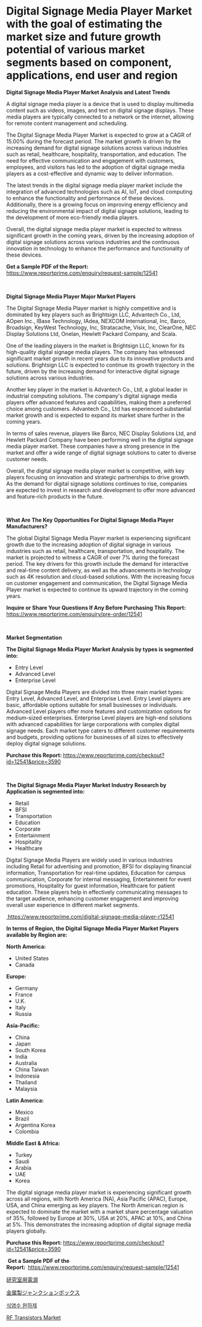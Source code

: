 <p><h1>Digital Signage Media Player Market with the goal of estimating the market size and future growth potential of various market segments based on component, applications, end user and region</h1></p><p><strong>Digital Signage Media Player Market Analysis and Latest Trends</strong></p>
<p><p>A digital signage media player is a device that is used to display multimedia content such as videos, images, and text on digital signage displays. These media players are typically connected to a network or the internet, allowing for remote content management and scheduling.</p><p>The Digital Signage Media Player Market is expected to grow at a CAGR of 15.00% during the forecast period. The market growth is driven by the increasing demand for digital signage solutions across various industries such as retail, healthcare, hospitality, transportation, and education. The need for effective communication and engagement with customers, employees, and visitors has led to the adoption of digital signage media players as a cost-effective and dynamic way to deliver information.</p><p>The latest trends in the digital signage media player market include the integration of advanced technologies such as AI, IoT, and cloud computing to enhance the functionality and performance of these devices. Additionally, there is a growing focus on improving energy efficiency and reducing the environmental impact of digital signage solutions, leading to the development of more eco-friendly media players.</p><p>Overall, the digital signage media player market is expected to witness significant growth in the coming years, driven by the increasing adoption of digital signage solutions across various industries and the continuous innovation in technology to enhance the performance and functionality of these devices.</p></p>
<p><strong>Get a Sample PDF of the Report:&nbsp;</strong> <a href="https://www.reportprime.com/enquiry/request-sample/12541">https://www.reportprime.com/enquiry/request-sample/12541</a></p>
<p>&nbsp;</p>
<p><strong>Digital Signage Media Player Major Market Players</strong></p>
<p><p>The Digital Signage Media Player market is highly competitive and is dominated by key players such as Brightsign LLC, Advantech Co., Ltd, AOpen Inc., lBase Technology, IAdea, NEXCOM International, Inc, Barco, Broadsign, KeyWest Technology, Inc, Stratacache, Visix, Inc, ClearOne, NEC Display Solutions Ltd, Onelan, Hewlett Packard Company, and Scala. </p><p>One of the leading players in the market is Brightsign LLC, known for its high-quality digital signage media players. The company has witnessed significant market growth in recent years due to its innovative products and solutions. Brightsign LLC is expected to continue its growth trajectory in the future, driven by the increasing demand for interactive digital signage solutions across various industries.</p><p>Another key player in the market is Advantech Co., Ltd, a global leader in industrial computing solutions. The company's digital signage media players offer advanced features and capabilities, making them a preferred choice among customers. Advantech Co., Ltd has experienced substantial market growth and is expected to expand its market share further in the coming years.</p><p>In terms of sales revenue, players like Barco, NEC Display Solutions Ltd, and Hewlett Packard Company have been performing well in the digital signage media player market. These companies have a strong presence in the market and offer a wide range of digital signage solutions to cater to diverse customer needs.</p><p>Overall, the digital signage media player market is competitive, with key players focusing on innovation and strategic partnerships to drive growth. As the demand for digital signage solutions continues to rise, companies are expected to invest in research and development to offer more advanced and feature-rich products in the future.</p></p>
<p>&nbsp;</p>
<p><strong>What Are The Key Opportunities For Digital Signage Media Player Manufacturers?</strong></p>
<p><p>The global Digital Signage Media Player market is experiencing significant growth due to the increasing adoption of digital signage in various industries such as retail, healthcare, transportation, and hospitality. The market is projected to witness a CAGR of over 7% during the forecast period. The key drivers for this growth include the demand for interactive and real-time content delivery, as well as the advancements in technology such as 4K resolution and cloud-based solutions. With the increasing focus on customer engagement and communication, the Digital Signage Media Player market is expected to continue its upward trajectory in the coming years.</p></p>
<p><strong>Inquire or Share Your Questions If Any Before Purchasing This Report:</strong> <a href="https://www.reportprime.com/enquiry/pre-order/12541">https://www.reportprime.com/enquiry/pre-order/12541</a></p>
<p>&nbsp;</p>
<p><strong>Market Segmentation</strong></p>
<p><strong>The Digital Signage Media Player Market Analysis by types is segmented into:</strong></p>
<p><ul><li>Entry Level</li><li>Advanced Level</li><li>Enterprise Level</li></ul></p>
<p><p>Digital Signage Media Players are divided into three main market types: Entry Level, Advanced Level, and Enterprise Level. Entry Level players are basic, affordable options suitable for small businesses or individuals. Advanced Level players offer more features and customization options for medium-sized enterprises. Enterprise Level players are high-end solutions with advanced capabilities for large corporations with complex digital signage needs. Each market type caters to different customer requirements and budgets, providing options for businesses of all sizes to effectively deploy digital signage solutions.</p></p>
<p><strong>Purchase this Report:&nbsp;</strong><a href="https://www.reportprime.com/checkout?id=12541&price=3590">https://www.reportprime.com/checkout?id=12541&price=3590</a></p>
<p>&nbsp;</p>
<p><strong>The Digital Signage Media Player Market Industry Research by Application is segmented into:</strong></p>
<p><ul><li>Retail</li><li>BFSI</li><li>Transportation</li><li>Education</li><li>Corporate</li><li>Entertainment</li><li>Hospitality</li><li>Healthcare</li></ul></p>
<p><p>Digital Signage Media Players are widely used in various industries including Retail for advertising and promotion, BFSI for displaying financial information, Transportation for real-time updates, Education for campus communication, Corporate for internal messaging, Entertainment for event promotions, Hospitality for guest information, Healthcare for patient education. These players help in effectively communicating messages to the target audience, enhancing customer engagement and improving overall user experience in different market segments.</p></p>
<p><a href="https://www.reportprime.com/digital-signage-media-player-r12541">&nbsp;https://www.reportprime.com/digital-signage-media-player-r12541</a></p>
<p><strong>In terms of Region, the Digital Signage Media Player Market Players available by Region are:</strong></p>
<p>
    <p> <strong> North America: </strong>
        <ul>
            <li>United States</li>
            <li>Canada</li>
        </ul>
        </p> 
    <p> <strong> Europe: </strong>
        <ul>
            <li>Germany</li>
            <li>France</li>
            <li>U.K.</li>
            <li>Italy</li>
            <li>Russia</li>
        </ul>
        </p> 
    <p> <strong> Asia-Pacific: </strong>
        <ul>
            <li>China</li>
            <li>Japan</li>
            <li>South Korea</li>
            <li>India</li>
            <li>Australia</li>
            <li>China Taiwan</li>
            <li>Indonesia</li>
            <li>Thailand</li>
            <li>Malaysia</li>
        </ul>
        </p> 
    <p> <strong> Latin America: </strong>
        <ul>
            <li>Mexico</li>
            <li>Brazil</li>
            <li>Argentina Korea</li>
            <li>Colombia</li>
        </ul>
        </p> 
    <p> <strong> Middle East & Africa: </strong>
        <ul>
            <li>Turkey</li>
            <li>Saudi</li>
            <li>Arabia</li>
            <li>UAE</li>
            <li>Korea</li>
        </ul>
    </p>
    </p>
<p><p>The digital signage media player market is experiencing significant growth across all regions, with North America (NA), Asia Pacific (APAC), Europe, USA, and China emerging as key players. The North American region is expected to dominate the market with a market share percentage valuation of 35%, followed by Europe at 30%, USA at 20%, APAC at 10%, and China at 5%. This demonstrates the increasing adoption of digital signage media players globally.</p></p>
<p><strong>Purchase this Report: </strong><a href="https://www.reportprime.com/checkout?id=12541&price=3590">https://www.reportprime.com/checkout?id=12541&price=3590</a></p>
<p>&nbsp;<strong>Get a Sample PDF of the Report:&nbsp;&nbsp;</strong><a href="https://www.reportprime.com/enquiry/request-sample/12541">https://www.reportprime.com/enquiry/request-sample/12541</a></p>
<p><strong></strong></p>
<p><p><a href="https://github.com/NikitaBruen/Market-Research-Report-List-1/blob/main/935033670833.md">研究室用電源</a></p><p><a href="https://github.com/RudySimonis2023/Market-Research-Report-List-1/blob/main/911512770832.md">金属製ジャンクションボックス</a></p><p><a href="https://github.com/JosefaRice/Market-Research-Report-List-1/blob/main/802684968341.md">식염수 완하제</a></p><p><a href="https://github.com/AnnChovey2023/Market-Research-Report-List-1/blob/main/rf-transistors-market.md">RF Transistors Market</a></p></p>